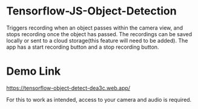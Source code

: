# Tensorflow-JS-Object-Detection
Triggers recording when an object passes within the camera view, and stops recording once the object has passed.
The recordings can be saved locally or sent to a cloud storage(this feature will need to be added).
The app has a start recording button and a stop recording button.

# Demo Link
https://tensorflow-object-detect-dea3c.web.app/

For this to work as intended, access to your camera and audio is required.
